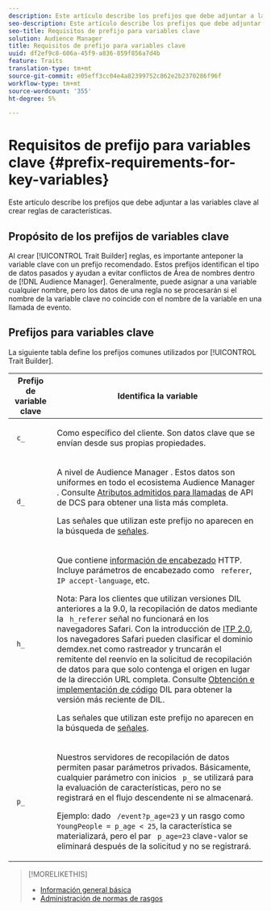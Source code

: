 ```yaml
---
description: Este artículo describe los prefijos que debe adjuntar a las variables clave al crear reglas de características.
seo-description: Este artículo describe los prefijos que debe adjuntar a las variables clave al crear reglas de características.
seo-title: Requisitos de prefijo para variables clave
solution: Audience Manager
title: Requisitos de prefijo para variables clave
uuid: df2ef9c8-606a-45f9-a836-859f856a7d4b
feature: Traits
translation-type: tm+mt
source-git-commit: e05eff3cc04e4a82399752c862e2b2370286f96f
workflow-type: tm+mt
source-wordcount: '355'
ht-degree: 5%

---
```



# Requisitos de prefijo para variables clave {#prefix-requirements-for-key-variables}

Este artículo describe los prefijos que debe adjuntar a las variables clave al crear reglas de características.

<!-- r_tb_variable_prefixes.xml -->

## Propósito de los prefijos de variables clave

Al crear [!UICONTROL Trait Builder] reglas, es importante anteponer la variable clave con un prefijo recomendado. Estos prefijos identifican el tipo de datos pasados y ayudan a evitar conflictos de Área de nombres dentro de [!DNL Audience Manager]. Generalmente, puede asignar a una variable cualquier nombre, pero los datos de una regla no se procesarán si el nombre de la variable clave no coincide con el nombre de la variable en una llamada de evento.

## Prefijos para variables clave

La siguiente tabla define los prefijos comunes utilizados por [!UICONTROL Trait Builder].

<table id="table_CFEFA1DBDF904736B6EA2640B7AD26E5"> 
 <thead> 
  <tr> 
   <th colname="col1" class="entry"> Prefijo de variable clave </th> 
   <th colname="col2" class="entry"> Identifica la variable </th> 
  </tr>
 </thead>
 <tbody> 
  <tr> 
   <td colname="col1"><code> c_</code> </td> 
   <td colname="col2"> <p>Como específico del cliente. Son datos clave que se envían desde sus propias propiedades. </p> </td> 
  </tr> 
  <tr> 
   <td colname="col1"><code> d_</code> </td> 
   <td colname="col2"> <p>A nivel de <span class="keyword"> Audience Manager</span> . Estos datos son uniformes en todo el <span class="keyword"> ecosistema Audience Manager</span> . Consulte <a href="../../api/dcs-intro/dcs-api-reference/dcs-keys.md"> Atributos admitidos para llamadas</a> de API de DCS para obtener una lista más completa. <p>Las señales que utilizan este prefijo no aparecen en la búsqueda de <a href="../data-explorer/data-explorer-signals-search/data-explorer-signals-search.md">señales</a>.</p></p> </td> 
  </tr>
  <tr> 
   <td colname="col1"><code> h_</code> </td> 
   <td colname="col2"> <p>Que contiene <a href="https://en.wikipedia.org/wiki/List_of_HTTP_header_fields" scope="external" format="html"> información de encabezado</a> HTTP. Incluye parámetros de encabezado como <code> referer</code>,<code> IP</code><code> accept-language</code>, etc. </p> <p> <p>Nota: Para los clientes que utilizan versiones DIL anteriores a la 9.0, la recopilación de datos mediante la <code> h_referer</code> señal no funcionará en los navegadores Safari. Con la introducción de <a href="https://webkit.org/blog/8311/intelligent-tracking-prevention-2-0/" format="https" scope="external"> ITP 2.0</a>, los navegadores Safari pueden clasificar el dominio demdex.net como rastreador y truncarán el remitente del reenvío en la solicitud de recopilación de datos para que solo contenga el origen en lugar de la dirección URL completa. Consulte <a href="../../dil/dil-overview.md#get-implement-dil-code">Obtención e implementación de código</a> DIL para obtener la versión más reciente de DIL.<p>Las señales que utilizan este prefijo no aparecen en la búsqueda de <a href="../data-explorer/data-explorer-signals-search/data-explorer-signals-search.md">señales</a>.</p></p> </p> </td> 
  </tr> 
  <tr> 
   <td colname="col1"><code> p_</code> </td> 
   <td colname="col2"> <p>Nuestros <span class="wintitle"> servidores</span> de recopilación de datos permiten pasar parámetros privados. Básicamente, cualquier parámetro con inicios <code> p_</code> se utilizará para la evaluación de características, pero no se registrará en el flujo descendente ni se almacenará. </p> <p>Ejemplo: dado <code> /event?p_age=23</code> y un rasgo como <code> YoungPeople = p_age &lt; 25</code>, la característica se materializará, pero el par <code> p_age=23</code> clave-valor se eliminará después de la solicitud y no se registrará. </p> </td> 
  </tr> 
 </tbody> 
</table>

>[!MORELIKETHIS]
>
>* [Información general básica](../../features/traits/create-onboarded-rule-based-traits.md)
>* [Administración de normas de rasgos](../../features/traits/manage-trait-rules.md#managing-trait-rules)

